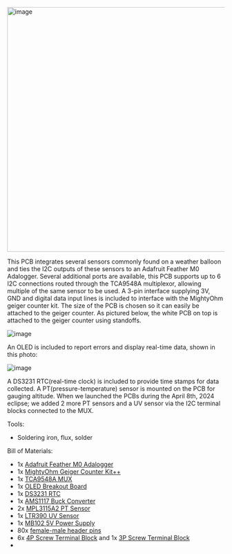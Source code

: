 <img width="566" alt="image" src="https://github.com/user-attachments/assets/a59fdeb4-8de4-4b01-8f7c-6bc6dc74c97e" />


This PCB integrates several sensors commonly found on a weather balloon and ties the I2C outputs of these sensors to an Adafruit Feather M0 Adalogger. Several additional ports are available, this PCB supports up to 6 I2C connections routed through the TCA9548A multiplexor, allowing multiple of the same sensor to be used. A 3-pin interface supplying 3V, GND and digital data input lines is included to interface with the MightyOhm geiger counter kit. The size of the PCB is chosen so it can easily be attached to the geiger counter. As pictured below, the white PCB on top is attached to the geiger counter using standoffs.

![image](https://github.com/user-attachments/assets/71ee4a80-4b34-48bc-8c60-7c0f214ba419)

An OLED is included to report errors and display real-time data, shown in this photo:

![image](https://github.com/user-attachments/assets/453385d7-618b-4a67-822e-3d158a4a22c3)

A DS3231 RTC(real-time clock) is included to provide time stamps for data collected. A PT(pressure-temperature) sensor is mounted on the PCB for gauging altitude. When we launched the PCBs during the April 8th, 2024 eclipse; we added 2 more PT sensors and a UV sensor via the I2C terminal blocks connected to the MUX. 

Tools:
- Soldering iron, flux, solder

Bill of Materials:
- 1x [Adafruit Feather M0 Adalogger](https://www.adafruit.com/product/2796)
- 1x [MightyOhm Geiger Counter Kit++](https://mightyohm.com/blog/products/geiger-counter/)
- 1x [TCA9548A MUX](https://www.adafruit.com/product/2717)
- 1x [OLED Breakout Board](https://www.adafruit.com/product/684)
- 1x [DS3231 RTC](https://www.adafruit.com/product/3013)
- 1x [AMS1117 Buck Converter](https://www.amazon.com/Anmbest-AMS1117-3-3-4-75V-12V-Voltage-Regulator/dp/B07CP4P5XJ/ref=sr_1_3?crid=37L7UTJOVB3HT&dib=eyJ2IjoiMSJ9.dNdTz3xf0JlyTyIUX87bachtYZ4fJ1FvHqrDlyGFcNkDXdMzG32SLR0UKRBnglLci5d9JRzqS4mDMEeCkYQfhyZ24NFUszIYvXpYoe0QuZ0_N80pzL2Ez0E3Rtpr71TZbEfL6HJSWaaaLn0Ul5RQup8h1o5B3DxhqrPDVrzoPn4uLcjXBZnu_Z2C3pxzRcEFm30_iZ5W7-sf2zoPMJjYwXI-VbpCW5QQkhZkivVnMgU.hX62fo94EqSNTrBGZzGj5FG9tlrqV-c6Vn11pWWRGW4&dib_tag=se&keywords=3+pin+buck+converter&qid=1735335725&sprefix=3+pin+buck+convertor%2Caps%2C112&sr=8-3)
- 2x [MPL3115A2 PT Sensor](https://www.adafruit.com/product/1893)
- 1x [LTR390 UV Sensor](https://www.adafruit.com/product/4831)
- 1x [MB102 5V Power Supply](https://www.amazon.com/HiLetgo-Supply-Module-Prototype-Breadboard/dp/B00HJ6AE72/ref=sr_1_3?crid=2DKGUQ1Q716YF&dib=eyJ2IjoiMSJ9.Md0j3eGgkH5_jjNUeIM9MG7lovEA-jCHb_v28IreAFFRgz20i9V9T2PUOIprbcB9NPysT5CcuoYPreC1EBqVbeTAHV1EzLlvSE8d7lZOWMyAWDkLV5m8z4J7JlNRYkzn4P8lAvpFpIHOB0atov4bzzMPYq5mAwt2YM9V5_ZTV-evMcT8-pG_v6qdllvFZ8q5WexeRxJlvpkwYed41cO5lWJdZB8AZoLQ1N6sVNaTb14.gvRQ09DsexbLZmC-hcVswSj8bGLP5GAwjicZ1Q906Mc&dib_tag=se&keywords=5v+supply+breadboard&qid=1735335704&sprefix=5v+supply+breadborad%2Caps%2C121&sr=8-3)
- 80x [female-male header pins](https://www.amazon.com/Glarks-Straight-Connector-Assortment-Prototype/dp/B076GZXW3Z/ref=sr_1_11?crid=303NKPL61S3C5&dib=eyJ2IjoiMSJ9.tG0DHq-qOQb29Ii9gxxXhT1xr975eEtKwB6Im_jWpigu4KK1BwF6S3hdOCO_plB4wKW28YRv5pRvOPg27KarTVW9WKEd7u0q5qevB1gAOurtL_dC1HtGhh-E6zim05gLTvGyZWysP__IFLbx-UyTL9_WVs8ldQev39iACwtP14eEVMWE2_FTbho3Kr8kW_224-88diKcYMWfBZL0xFa11DcUSFNvVPUOnnFHCmn80zGBVDPc2UgtcyQnQSPvPBjcT7kzkHKVVyIcws3OzayHrCVwi4_UbBevYlzZ796I5LHinkKAJ-gIo8s2m9VBaTiNmsMnC6YYV4gMnd6y3AbDiJ145Trr7vOGophGdx_4iZA.5Jt16vUwbAf6AtzjjqUpi08kPeEmf0GAt4aiNKbT_Po&dib_tag=se&keywords=female+male+header+pins&qid=1735334746&s=industrial&sprefix=female+male+header+pins%2Cindustrial%2C111&sr=1-11)
- 6x [4P Screw Terminal Block](https://www.amazon.com/Connector-Minidodoca-Terminals-Cable%EF%BC%8CEquipped-Screwdriver/dp/B0D29QD1WB/ref=sr_1_3?crid=3KMM1ABOXPGA2&dib=eyJ2IjoiMSJ9.mYsdZzL6FGqmLxdBz8OHnkKHsODyPVATk6LN_mVjZR1Ci2QxcgeG6KFm8H_nUql5fEM5-Bvcm922PfHZsN2928UapDtYTOkzUcqYkmNe2wrvzWjJhs2IwERjaNx7-eFfEOn5ujXpNInhK9wWqX0kfR0PvxI4a_ZPa2qNRIKmKRDRGQEkh989Cdgz_hzs3pJSeka7UZedNBv_VtW2O9UQFsfUVZIPEQs_ljjS_03p4AFrdZnTnrUl4xApC9YpJP20SvI_mjifPgT2EYtZTthUX5PPLjj64O1oIFFeDHVF0UDi2b0_dAArTpnCHg9GD9WaxeyJslS1bOWVABWaFBBU_fS6_ZGAlmMRkWvfw2F9jBM.NS5-iuKOMLw5ewH-8pB3pjTPDAJahAFMUU-Gm2kogmY&dib_tag=se&keywords=5pcs+16-Pin+%2816+Pole%29+Plug-in+Screw+Terminal+Block+Connector+2.54mm+0.1%22+Pitch+Panel+PCB+Mount+DIY&qid=1735334311&s=industrial&sprefix=5pcs+16-pin+16+pole+plug-in+screw+terminal+block+connector+2.54mm+0.1+pitch+panel+pcb+mount+diy%2Cindustrial%2C149&sr=1-3) and 1x [3P Screw Terminal Block](https://www.amazon.com/Connector-Minidodoca-Terminals-Cable%EF%BC%8CEquipped-Screwdriver/dp/B0D29QD1WB/ref=sr_1_3?crid=3KMM1ABOXPGA2&dib=eyJ2IjoiMSJ9.mYsdZzL6FGqmLxdBz8OHnkKHsODyPVATk6LN_mVjZR1Ci2QxcgeG6KFm8H_nUql5fEM5-Bvcm922PfHZsN2928UapDtYTOkzUcqYkmNe2wrvzWjJhs2IwERjaNx7-eFfEOn5ujXpNInhK9wWqX0kfR0PvxI4a_ZPa2qNRIKmKRDRGQEkh989Cdgz_hzs3pJSeka7UZedNBv_VtW2O9UQFsfUVZIPEQs_ljjS_03p4AFrdZnTnrUl4xApC9YpJP20SvI_mjifPgT2EYtZTthUX5PPLjj64O1oIFFeDHVF0UDi2b0_dAArTpnCHg9GD9WaxeyJslS1bOWVABWaFBBU_fS6_ZGAlmMRkWvfw2F9jBM.NS5-iuKOMLw5ewH-8pB3pjTPDAJahAFMUU-Gm2kogmY&dib_tag=se&keywords=5pcs+16-Pin+%2816+Pole%29+Plug-in+Screw+Terminal+Block+Connector+2.54mm+0.1%22+Pitch+Panel+PCB+Mount+DIY&qid=1735334311&s=industrial&sprefix=5pcs+16-pin+16+pole+plug-in+screw+terminal+block+connector+2.54mm+0.1+pitch+panel+pcb+mount+diy%2Cindustrial%2C149&sr=1-3)
- 



